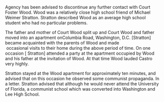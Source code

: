 Agency has been advised to discontinue any further contact with Court Foster Wood. Wood was a relatively close high school friend of Michael Weimer Stratton. Stratton described Wood as an average high school student who had no particular problems.

The father and mother of Court Wood split up and Court Wood and father moved into an apartment onColumbia Road, Washington, D.C. [Stratton] became acquainted with the parents of Wood and made                occasional visits to their home during the above period of time. On one occasion [ Stratton] attended a party at the apartment occupied by Wood and his father at the invitation of Wood. At that time Wood lauded Castro very highly.

Stratton stayed at the Wood apartment for approximately ten minutes, and advised that on this occasion he observed some communist propaganda. In a letter. Stratton advised that although he would never attend the University of Florida, a communist school which was converted into Washington and Lee High School.